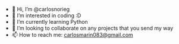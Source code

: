 - 👋 Hi, I’m @carlosnorieg
- 👀 I’m interested in coding :D
- 🌱 I’m currently learning Python
- 💞️ I’m looking to collaborate on any projects that you send my way
- 📫 How to reach me: carlosmarin083@gmail.com
